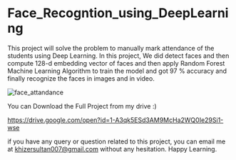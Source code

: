 # Face_Recogntion_using_DeepLearning
This project will solve the problem to manually mark attendance of the students using Deep Learning. In this project, We did detect faces  and then compute 128-d embedding vector of faces and then apply Random Forest Machine Learning Algorithm to train the model and got 97 % accuracy and finally recognize the faces in images and in video.

![face_attandance](https://user-images.githubusercontent.com/30461028/79461965-bb7eb580-7fab-11ea-8430-5c14b4e7a915.PNG)

You can Download the Full Project from my drive :)

https://drive.google.com/open?id=1-A3qk5ESd3AM9McHa2WQ0Ie29Si1-wse

if you have any query or question related to this project, you can email me at 
khizersultan007@gmail.com without any hesitation.
Happy Learning.

